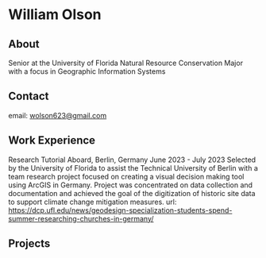 # William Olson 

## About
Senior at the University of Florida
Natural Resource Conservation Major with a focus in Geographic Information Systems


## Contact
email: wolson623@gmail.com

## Work Experience 
Research Tutorial Aboard, Berlin, Germany
June 2023 - July 2023
Selected by the University of Florida to assist the Technical University of Berlin with a team research project focused on creating a visual decision making tool using ArcGIS in Germany. Project was concentrated on data collection and documentation and achieved the goal of the digitization of historic site data to support climate change mitigation measures.
url: https://dcp.ufl.edu/news/geodesign-specialization-students-spend-summer-researching-churches-in-germany/


## Projects 


